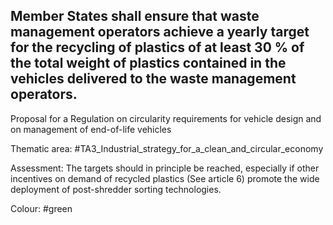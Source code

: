 ## Member States shall ensure that waste management operators achieve a yearly target for the recycling of plastics of at least 30 % of the total weight of plastics contained in the vehicles delivered to the waste management operators.
Proposal for a Regulation on circularity requirements for vehicle design and on management of end-of-life vehicles

Thematic area: #TA3_Industrial_strategy_for_a_clean_and_circular_economy

Assessment: The targets should in principle be reached, especially if other incentives on demand of recycled plastics (See article 6) promote the wide deployment of post-shredder sorting technologies.

Colour: #green